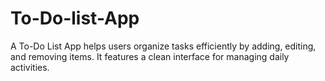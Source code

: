 # To-Do-list-App
A To-Do List App helps users organize tasks efficiently by adding, editing, and removing items. It features a clean interface for managing daily activities.
